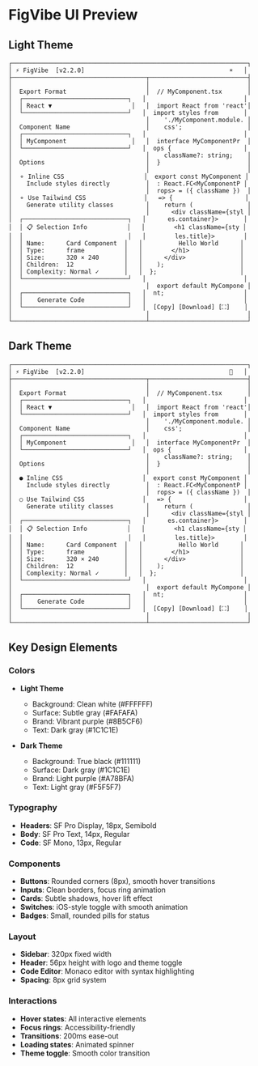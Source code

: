 # FigVibe UI Preview

## Light Theme

```
┌─────────────────────────────────────────────────────────────────┐
│ ⚡ FigVibe  [v2.2.0]                                        ☀️   │
├─────────────────────────────────────┬───────────────────────────┤
│                                     │                           │
│  Export Format                      │  // MyComponent.tsx       │
│  ┌─────────────────────────────┐   │                           │
│  │ React ▼                      │   │  import React from 'react'│
│  └─────────────────────────────┘   │  import styles from       │
│                                     │    './MyComponent.module. │
│  Component Name                     │    css';                  │
│  ┌─────────────────────────────┐   │                           │
│  │ MyComponent                  │   │  interface MyComponentPr  │
│  └─────────────────────────────┘   │  ops {                    │
│                                     │    className?: string;    │
│  Options                            │  }                        │
│                                     │                           │
│  ⚬ Inline CSS                      │  export const MyComponent │
│    Include styles directly          │  : React.FC<MyComponentP │
│                                     │  rops> = ({ className })  │
│  ⚬ Use Tailwind CSS                │   => {                    │
│    Generate utility classes         │    return (               │
│                                     │      <div className={styl │
│  ┌─────────────────────────────┐   │      es.container}>       │
│  │ 📋 Selection Info           │   │        <h1 className={sty │
│  │                             │   │        les.title}>        │
│  │ Name:      Card Component  │   │          Hello World      │
│  │ Type:      frame           │   │        </h1>              │
│  │ Size:      320 × 240       │   │      </div>               │
│  │ Children:  12              │   │    );                     │
│  │ Complexity: Normal ✓       │   │  };                       │
│  └─────────────────────────────┘   │                           │
│                                     │  export default MyCompone │
│  ┌─────────────────────────────┐   │  nt;                      │
│  │    Generate Code            │   │                           │
│  └─────────────────────────────┘   │  [Copy] [Download] [⛶]    │
│                                     │                           │
└─────────────────────────────────────┴───────────────────────────┘
```

## Dark Theme

```
┌─────────────────────────────────────────────────────────────────┐
│ ⚡ FigVibe  [v2.2.0]                                        🌙   │
├─────────────────────────────────────┬───────────────────────────┤
│                                     │                           │
│  Export Format                      │  // MyComponent.tsx       │
│  ┌─────────────────────────────┐   │                           │
│  │ React ▼                      │   │  import React from 'react'│
│  └─────────────────────────────┘   │  import styles from       │
│                                     │    './MyComponent.module. │
│  Component Name                     │    css';                  │
│  ┌─────────────────────────────┐   │                           │
│  │ MyComponent                  │   │  interface MyComponentPr  │
│  └─────────────────────────────┘   │  ops {                    │
│                                     │    className?: string;    │
│  Options                            │  }                        │
│                                     │                           │
│  ● Inline CSS                      │  export const MyComponent │
│    Include styles directly          │  : React.FC<MyComponentP │
│                                     │  rops> = ({ className })  │
│  ○ Use Tailwind CSS                │   => {                    │
│    Generate utility classes         │    return (               │
│                                     │      <div className={styl │
│  ┌─────────────────────────────┐   │      es.container}>       │
│  │ 📋 Selection Info           │   │        <h1 className={sty │
│  │                             │   │        les.title}>        │
│  │ Name:      Card Component  │   │          Hello World      │
│  │ Type:      frame           │   │        </h1>              │
│  │ Size:      320 × 240       │   │      </div>               │
│  │ Children:  12              │   │    );                     │
│  │ Complexity: Normal ✓       │   │  };                       │
│  └─────────────────────────────┘   │                           │
│                                     │  export default MyCompone │
│  ┌─────────────────────────────┐   │  nt;                      │
│  │    Generate Code            │   │                           │
│  └─────────────────────────────┘   │  [Copy] [Download] [⛶]    │
│                                     │                           │
└─────────────────────────────────────┴───────────────────────────┘
```

## Key Design Elements

### Colors

- **Light Theme**

  - Background: Clean white (#FFFFFF)
  - Surface: Subtle gray (#FAFAFA)
  - Brand: Vibrant purple (#8B5CF6)
  - Text: Dark gray (#1C1C1E)

- **Dark Theme**
  - Background: True black (#111111)
  - Surface: Dark gray (#1C1C1E)
  - Brand: Light purple (#A78BFA)
  - Text: Light gray (#F5F5F7)

### Typography

- **Headers**: SF Pro Display, 18px, Semibold
- **Body**: SF Pro Text, 14px, Regular
- **Code**: SF Mono, 13px, Regular

### Components

- **Buttons**: Rounded corners (8px), smooth hover transitions
- **Inputs**: Clean borders, focus ring animation
- **Cards**: Subtle shadows, hover lift effect
- **Switches**: iOS-style toggle with smooth animation
- **Badges**: Small, rounded pills for status

### Layout

- **Sidebar**: 320px fixed width
- **Header**: 56px height with logo and theme toggle
- **Code Editor**: Monaco editor with syntax highlighting
- **Spacing**: 8px grid system

### Interactions

- **Hover states**: All interactive elements
- **Focus rings**: Accessibility-friendly
- **Transitions**: 200ms ease-out
- **Loading states**: Animated spinner
- **Theme toggle**: Smooth color transition

